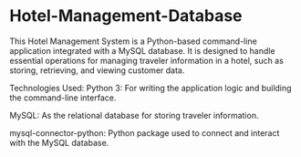 # Hotel-Management-Database
This Hotel Management System is a Python-based command-line application integrated with a MySQL database. It is designed to handle essential operations for managing traveler information in a hotel, such as storing, retrieving, and viewing customer data.

 Technologies Used:
Python 3: For writing the application logic and building the command-line interface.

MySQL: As the relational database for storing traveler information.

mysql-connector-python: Python package used to connect and interact with the MySQL database.
